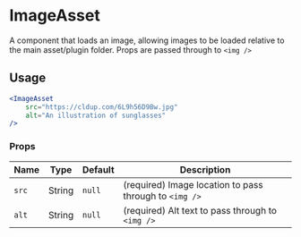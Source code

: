 ImageAsset
===

A component that loads an image, allowing images to be loaded relative to the main asset/plugin folder.
Props are passed through to `<img />`

## Usage

```jsx
<ImageAsset
	src="https://cldup.com/6L9h56D9Bw.jpg"
	alt="An illustration of sunglasses"
/>
```

### Props

Name | Type | Default | Description
--- | --- | --- | ---
`src` | String | `null` | (required) Image location to pass through to `<img />`
`alt` | String | `null` | (required) Alt text to pass through to `<img />`
